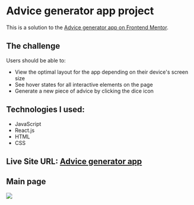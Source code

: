# Advice generator app project

This is a solution to the [Advice generator app on Frontend Mentor](https://www.frontendmentor.io/challenges/advice-generator-app-QdUG-13db).

## The challenge

Users should be able to:

- View the optimal layout for the app depending on their device's screen size
- See hover states for all interactive elements on the page
- Generate a new piece of advice by clicking the dice icon

## Technologies I used:

- JavaScript
- React.js
- HTML
- CSS

## Live Site URL: [Advice generator app](https://dunder-advice-app.netlify.app/)

## Main page

![](https://imgur.com/7W4NMKU.png)
